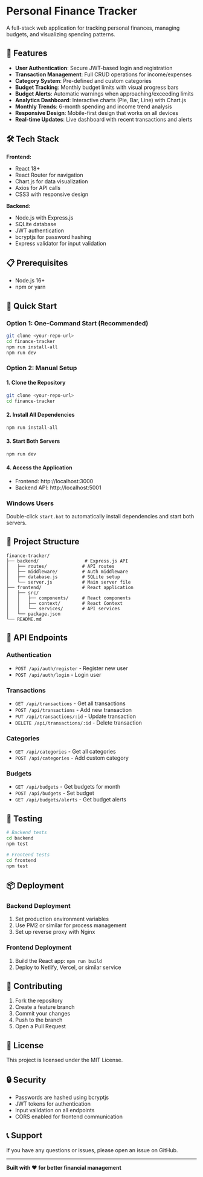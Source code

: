 # Personal Finance Tracker

A full-stack web application for tracking personal finances, managing budgets, and visualizing spending patterns.

## 🚀 Features

- **User Authentication**: Secure JWT-based login and registration
- **Transaction Management**: Full CRUD operations for income/expenses
- **Category System**: Pre-defined and custom categories
- **Budget Tracking**: Monthly budget limits with visual progress bars
- **Budget Alerts**: Automatic warnings when approaching/exceeding limits
- **Analytics Dashboard**: Interactive charts (Pie, Bar, Line) with Chart.js
- **Monthly Trends**: 6-month spending and income trend analysis
- **Responsive Design**: Mobile-first design that works on all devices
- **Real-time Updates**: Live dashboard with recent transactions and alerts

## 🛠️ Tech Stack

**Frontend:**
- React 18+
- React Router for navigation
- Chart.js for data visualization
- Axios for API calls
- CSS3 with responsive design

**Backend:**
- Node.js with Express.js
- SQLite database
- JWT authentication
- bcryptjs for password hashing
- Express validator for input validation

## 📋 Prerequisites

- Node.js 16+
- npm or yarn

## 🚀 Quick Start

### Option 1: One-Command Start (Recommended)
```bash
git clone <your-repo-url>
cd finance-tracker
npm run install-all
npm run dev
```

### Option 2: Manual Setup

#### 1. Clone the Repository
```bash
git clone <your-repo-url>
cd finance-tracker
```

#### 2. Install All Dependencies
```bash
npm run install-all
```

#### 3. Start Both Servers
```bash
npm run dev
```

#### 4. Access the Application
- Frontend: http://localhost:3000
- Backend API: http://localhost:5001

### Windows Users
Double-click `start.bat` to automatically install dependencies and start both servers.

## 📁 Project Structure

```
finance-tracker/
├── backend/                 # Express.js API
│   ├── routes/             # API routes
│   ├── middleware/         # Auth middleware
│   ├── database.js         # SQLite setup
│   └── server.js           # Main server file
├── frontend/               # React application
│   ├── src/
│   │   ├── components/     # React components
│   │   ├── context/        # React Context
│   │   └── services/       # API services
│   └── package.json
└── README.md
```

## 🔧 API Endpoints

### Authentication
- `POST /api/auth/register` - Register new user
- `POST /api/auth/login` - Login user

### Transactions
- `GET /api/transactions` - Get all transactions
- `POST /api/transactions` - Add new transaction
- `PUT /api/transactions/:id` - Update transaction
- `DELETE /api/transactions/:id` - Delete transaction

### Categories
- `GET /api/categories` - Get all categories
- `POST /api/categories` - Add custom category

### Budgets
- `GET /api/budgets` - Get budgets for month
- `POST /api/budgets` - Set budget
- `GET /api/budgets/alerts` - Get budget alerts

## 🧪 Testing

```bash
# Backend tests
cd backend
npm test

# Frontend tests
cd frontend
npm test
```

## 📦 Deployment

### Backend Deployment
1. Set production environment variables
2. Use PM2 or similar for process management
3. Set up reverse proxy with Nginx

### Frontend Deployment
1. Build the React app: `npm run build`
2. Deploy to Netlify, Vercel, or similar service

## 🤝 Contributing

1. Fork the repository
2. Create a feature branch
3. Commit your changes
4. Push to the branch
5. Open a Pull Request

## 📄 License

This project is licensed under the MIT License.

## 🔒 Security

- Passwords are hashed using bcryptjs
- JWT tokens for authentication
- Input validation on all endpoints
- CORS enabled for frontend communication

## 📞 Support

If you have any questions or issues, please open an issue on GitHub.

---

**Built with ❤️ for better financial management**
